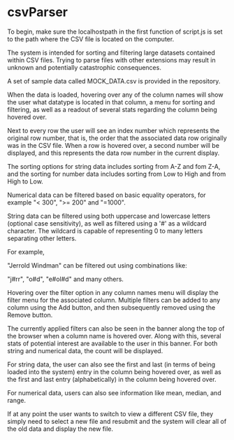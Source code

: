 # csvParser


To begin, make sure the localhostpath in the first function of script.js is set to the path where the CSV file is located on 
the computer.

The system is intended for sorting and filtering large datasets contained within CSV files. Trying to parse files with other extensions
may result in unknown and potentially catastrophic consequences.

A set of sample data called MOCK_DATA.csv is provided in the repository.

When the data is loaded, hovering over any of the column names will show the user what datatype is located in that column, 
a menu for sorting and filtering, as well as a readout of several stats regarding the column being hovered over.

Next to every row the user will see an index number which represents the original row number, that is, the order that the associated data row
originally was in the CSV file. When a row is hovered over, a second number will be displayed, and this represents the data row number
in the current display.

The sorting options for string data includes sorting from A-Z and fom Z-A, and the sorting for number data includes sorting from Low to
High and from High to Low.

Numerical data can be filtered based on basic equality operators, for example "< 300", ">= 200" and "=1000".

String data can be filtered using both uppercase and lowercase letters (optional case sensitivity), as well as filtered using a '#' as 
a wildcard character. The wildcard is capable of representing 0 to many letters separating other letters.

For example,

"Jerrold Windman" can be filtered out using combinations like:

"j#rr", "o#d", "e#ol#d" and many others.

Hovering over the filter option in any column names menu will display the filter menu for the associated column.
Multiple filters can be added to any column using the Add button, and then subsequently removed using the Remove button. 

The currently applied filters can also be seen in the banner along the top of the browser when a column name is hovered over. 
Along with this, several stats of potential interest are available to the user in this banner. For both string and numerical data, the
count will be displayed. 

For string data, the user can also see the first and last (in terms of being loaded into the system) entry 
in the column being hovered over, as well as the first and last entry (alphabetically) in the column being hovered over.

For numerical data, users can also see information like mean, median, and range.

If at any point the user wants to switch to view a different CSV file, they simply need to select a new file and resubmit and the
system will clear all of the old data and display the new file.
